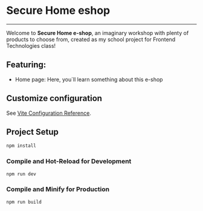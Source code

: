 # Secure Home eshop

---

Welcome to **Secure Home e-shop**, an imaginary workshop with plenty of products to choose from, created as my school project for Frontend Technologies class!

## Featuring:

- Home page: Here, you`ll learn something about this e-shop

## Customize configuration

See [Vite Configuration Reference](https://vite.dev/config/).

## Project Setup

```sh
npm install
```

### Compile and Hot-Reload for Development

```sh
npm run dev
```

### Compile and Minify for Production

```sh
npm run build
```
